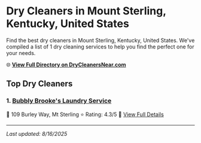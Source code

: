# Dry Cleaners in Mount Sterling, Kentucky, United States

Find the best dry cleaners in Mount Sterling, Kentucky, United States. We've compiled a list of 1 dry cleaning services to help you find the perfect one for your needs.

🌐 **[View Full Directory on DryCleanersNear.com](https://drycleanersnear.com/city/US/Kentucky/Mount%20Sterling)**

## Top Dry Cleaners

### 1. [Bubbly Brooke's Laundry Service](https://drycleanersnear.com/dryCleaner/688f207546b6614a95a96201/bubbly-brooke-s-laundry-service)
📍 109 Burley Way, Mt Sterling
⭐ Rating: 4.3/5
🔗 [View Full Details](https://drycleanersnear.com/dryCleaner/688f207546b6614a95a96201/bubbly-brooke-s-laundry-service)


---

*Last updated: 8/16/2025*
